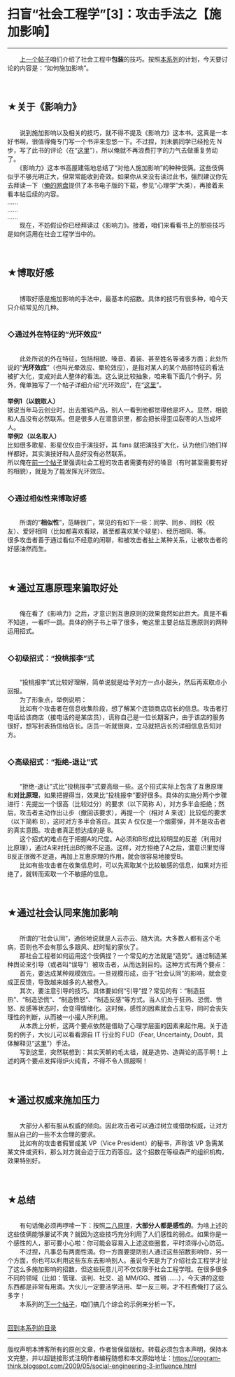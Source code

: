# 扫盲“社会工程学”[3]：攻击手法之【施加影响】 

-----

<div class="post-body entry-content">
　　<a href="../../2009/05/social-engineering-2-pretend.md">上一个帖子</a>咱们介绍了社会工程中<b>包装</b>的技巧。按照<a href="../../2009/05/social-engineering-0-overview.md">本系列</a>的计划，今天要讨论的内容是：“如何施加影响”。<a name="more"></a><br/>
<br/>
<br/>
<h2>★关于《影响力》</h2><br/>
　　说到施加影响以及相关的技巧，就不得不提及《影响力》这本书。这真是一本好书啊，很值得俺专门写一个书评来忽悠一下。不过捏，刘未鹏同学已经抢先 N 步，写了此书的评论（在“<a href="http://blog.csdn.net/pongba/archive/2007/06/22/1662148.aspx" rel="nofollow" target="_blank">这里</a>”），所以俺就不再浪费打字的力气去做重复劳动了。<br/>
　　《影响力》这本书高屋建瓴地总结了“对他人施加影响”的种种伎俩。这些伎俩似乎不够光明正大，但常常能收到奇效。如果你从来没有读过此书，强烈建议你先去拜读一下（<a href="https://github.com/programthink/books" target="_blank">俺的网盘</a>提供了本书电子版的下载，参见“心理学”大类），再接着来看本帖后续的内容。<br/>
......<br/>
......<br/>
......<br/>
　　现在，不妨假设你已经拜读过《影响力》。接着，咱们来看看书上的那些技巧是如何运用在社会工程学当中的。<br/>
<br/>
<br/>
<h2>★博取好感</h2><br/>
　　博取好感是施加影响的手法中，最基本的招数。具体的技巧有很多种，咱今天只介绍常见的几种。<br/>
<br/>
<h3>◇通过外在特征的“光环效应”</h3><br/>
　　此处所说的外在特征，包括相貌、嗓音、着装、甚至姓名等诸多方面；此处所说的“<b>光环效应</b>”（也叫光晕效应、晕轮效应），是指对某人的某个局部特征的看法被扩大化，变成对此人整体的看法。这么说比较抽象，咱来看下面几个例子。另外，俺单独写了一个帖子详细介绍“光环效应”，在“<a href="../../2009/05/halo-effect.md">这里</a>”。<br/>
<br/>
<b>举例1（以貌取人）</b><br/>
据说当年马云创业时，出去推销产品，别人一看到他都觉得他是坏人。显然，相貌和人品没有必然联系。但是很多人在潜意识里，都会把长得歪瓜裂枣的人当成坏人。<br/>
<b>举例2（以名取人）</b><br/>
比如很多歌星、影星仅仅由于演技好，其 fans 就把演技扩大化，认为他们/她们样样都好。其实演技好和人品好没有必然联系。<br/>
所以俺在<a href="../../2009/05/social-engineering-2-pretend.md">前一个帖子</a>里强调社会工程的攻击者需要有好的嗓音（有时甚至需要有好的相貌），就是为了能发挥光环效应。<br/>
<br/>
<h3>◇通过相似性来博取好感</h3><br/>
　　所谓的“<b>相似性</b>”，范畴很广，常见的有如下一些：同学、同乡、同校（校友）、爱好相同（比如都喜欢看球，甚至都喜欢某个球星）、经历相同、等。<br/>
很多攻击者善于通过看似不经意的闲聊，和被攻击者扯上某种关系，让被攻击者的好感油然而生。<br/>
<br/>
<br/>
<h2>★通过互惠原理来骗取好处</h2><br/>
　　俺在看了《影响力》之后，才意识到互惠原则的效果竟然如此巨大。真是不看不知道，一看吓一跳。具体的例子书上举了很多，俺这里主要总结互惠原则的两种运用招式。<br/>
<br/>
<h3>◇初级招式：“投桃报李”式</h3><br/>
　　“投桃报李”式比较好理解，简单说就是给予对方一点小甜头，然后再索取点小回报。<br/>
　　为了形象点，举例说明：<br/>
　　比如有个攻击者在信息收集阶段，想了解某个连锁商店店长的信息。攻击者打电话给该商店（接电话的是某店员），谎称自己是一位长期客户，由于该店的服务很好，想写封表扬信给店长。店员一听就很爽，立马就把店长的详细信息告知对方。<br/>
<br/>
<h3>◇高级招式：“拒绝-退让”式</h3><br/>
　　“拒绝-退让”式比“投桃报李”式要高级一些。这个招式实际上包含了互惠原理和<b>对比原理</b>，如果把握得当，效果比“投桃报李”要好很多。具体的实施分两个步骤进行：先提出一个很高（比较过分）的要求（以下简称 A），对方多半会拒绝；然后，攻击者主动作出让步（撤回该要求），再提一个（相对 A 来说）比较低的要求（以下简称 B），这时对方多半会答应。其实 A 仅仅是一个烟雾弹，并不是攻击者的真实意图。攻击者真正想达成的是 B。<br/>
　　这个招式的难点在于把握A的尺度。A必须和B形成比较明显的反差（利用对比原理），通过A来衬托出B的微不足道。这样，对方拒绝了A之后，潜意识里觉得B反正很微不足道，再加上互惠原理的作用，就会很容易地接受B。<br/>
　　比如有些攻击者在收集信息时，可以先索取某个比较敏感的信息，如果对方拒绝了，就转而索取一个不敏感的信息。<br/>
<br/>
<br/>
<h2>★通过社会认同来施加影响</h2><br/>
　　所谓的“社会认同”，通俗地说就是人云亦云、随大流。大多数人都有这个毛病，否则也不会有那么多跟风、赶时髦的家伙了。<br/>
　　那社会工程者如何运用这个伎俩捏？一个常见的方法就是“造势”。通过制造某种舆论来引导（或者叫“误导”）被攻击者，从而达到目的。这种方式有两个要点：<br/>
　　首先，要达成某种规模效应。一旦规模形成，由于“社会认同”的影响，就会变成正反馈，导致越来越多的人被卷入。<br/>
　　其次，要注意引导的技巧。具体要如何“引导”捏？常见的有：“制造狂热”、“制造恐慌”、“制造愤怒”、“制造反感”等方式。当人们处于狂热、恐慌、愤怒、反感等状态时，会变得情绪化。这时候，感性的因素就会占主导，同时会丧失理性的判断，从而被一小撮人所利用。<br/>
　　从本质上分析，这两个要点依然是借助了心理学层面的因素来起作用。关于造势的例子，大伙儿可以看看源自 IT 行业的 FUD（Fear, Uncertainty, Doubt，具体解释见“<a href="https://zh.wikipedia.org/wiki/FUD" rel="nofollow" target="_blank">这里</a>”）手法。<br/>
　　写到这里，突然联想到：其实天朝的毛太祖，就是造势、造舆论的高手啊！上述的两个要点发挥得炉火纯青，不得不令人佩服啊！<br/>
<br/>
<br/>
<h2>★通过权威来施加压力</h2><br/>
　　大部分人都有服从权威的倾向。因此攻击者可以通过树立或借助权威，让对方服从自己的一些不太合理的要求。<br/>
　　比如有的攻击者假冒成某 VP（Vice President）的秘书，声称该 VP 急需某某文件或资料，那么对方就会迫于压力而答应。这个招数在等级森严的组织机构，效果特别好。<br/>
<br/>
<br/>
<h2>★总结</h2><br/>
　　有句话俺必须再啰嗦一下：按照<a href="../../2009/02/80-20-principle-0-overview.md">二八原理</a>，<b>大部分人都是感性的</b>。为啥上述的这些伎俩能够屡试不爽？就因为这些技巧充分利用了人们感性的弱点。如果你是一个感性的人，那可要小心啦：你可能会容易入上述这些圈套，平时须得小心防范。<br/>
　　不过捏，凡事总有两面性滴。你一方面要提防别人通过这些招数影响你，另一个方面，你也可以利用这些东东去影响别人。虽说今天是为了介绍社会工程学才扯了这么多施加影响的招数，但这些玩意儿可不仅仅限于社会工程学哦。在很多很多不同的领域（比如：管理、谈判、社交、追 MM/GG、推销 ......），今天讲的这些东西都是非常有用滴。大伙儿一定要活学活用、举一反三啊，才不枉费俺打了这么多字！<br/>
　　本系列的<a href="../../2009/06/social-engineering-4-example.md">下一个帖子</a>，咱们搞几个综合的示例来分析一下。<br/>
<br/>
<br/>
<a href="../../2009/05/social-engineering-0-overview.md#index">回到本系列的目录</a>
</div>


------------------------------------------------

版权声明本博客所有的原创文章，作者皆保留版权。转载必须包含本声明，保持本文完整，并以超链接形式注明作者编程随想和本文原始地址：https://program-think.blogspot.com/2009/05/social-engineering-3-influence.html
